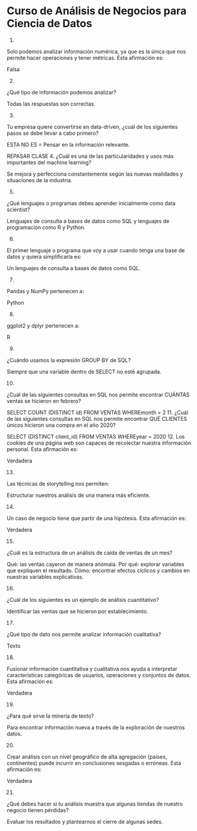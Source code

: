 # Curso de Análisis de Negocios para Ciencia de Datos
1.
Solo podemos analizar información numérica, ya que es la única que nos permite hacer operaciones y tener métricas. Esta afirmación es:

Falsa

2.
¿Qué tipo de información podemos analizar?

Todas las respuestas son correctas.

3.
Tu empresa quiere convertirse en data-driven, ¿cuál de los siguientes pasos se debe llevar a cabo primero?

ESTA NO ES = Pensar en la información relevante.

REPASAR CLASE
4.
¿Cuál es una de las particularidades y usos más importantes del machine learning?

Se mejora y perfecciona constantemente según las nuevas realidades y situaciones de la industria.

5.
¿Qué lenguajes o programas debes aprender inicialmente como data scientist?

Lenguajes de consulta a bases de datos como SQL y lenguajes de programación como R y Python.

6.
El primer lenguaje o programa que voy a usar cuando tenga una base de datos y quiera simplificarla es:

Un lenguajes de consulta a bases de datos como SQL.

7.
Pandas y NumPy pertenecen a:

Python

8.
ggplot2 y dplyr pertenecen a:

R

9.
¿Cuándo usamos la expresión GROUP BY de SQL?

Siempre que una variable dentro de SELECT no esté agrupada.

10.
¿Cuál de las siguientes consultas en SQL nos permite encontrar CUÁNTAS ventas se hicieron en febrero?

SELECT COUNT (DISTINCT id) FROM VENTAS WHEREmonth = 2 
11.
¿Cuál de las siguientes consultas en SQL nos permite encontrar QUÉ CLIENTES únicos hicieron una compra en el año 2020?

SELECT (DISTINCT client_id) FROM VENTAS WHEREyear = 2020
12.
Los cookies de una página web son capaces de recolectar nuestra información personal. Esta afirmación es:

Verdadera

13.
Las técnicas de storytelling nos permiten:

Estructurar nuestros análisis de una manera más eficiente.

14.
Un caso de negocio tiene que partir de una hipótesis. Esta afirmación es:

Verdadera

15.
¿Cuál es la estructura de un análisis de caída de ventas de un mes?

Qué: las ventas cayeron de manera anómala. Por qué: explorar variables que expliquen el resultado. Cómo: encontrar efectos cíclicos y cambios en nuestras variables explicativas.

16.
¿Cuál de los siguientes es un ejemplo de análisis cuantitativo?

Identificar las ventas que se hicieron por establecimiento.

17.
¿Qué tipo de dato nos permite analizar información cualitativa?

Texto

18.
Fusionar información cuantitativa y cualitativa nos ayuda a interpretar características categóricas de usuarios, operaciones y conjuntos de datos. Esta afirmación es:

Verdadera

19.
¿Para qué sirve la minería de texto?

Para encontrar información nueva a través de la exploración de nuestros datos.

20.
Crear análisis con un nivel geográfico de alta agregación (países, continentes) puede incurrir en conclusiones sesgadas o erróneas. Esta afirmación es:

Verdadera

21.
¿Qué debes hacer si tu análisis muestra que algunas tiendas de nuestro negocio tienen pérdidas?

Evaluar los resultados y plantearnos el cierre de algunas sedes.
